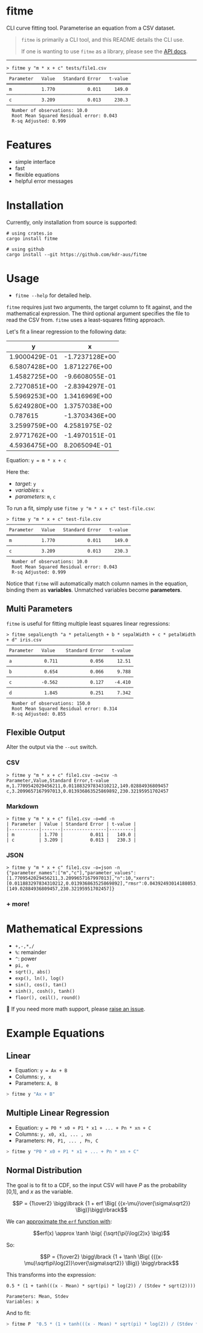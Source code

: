# fitme
CLI curve fitting tool. Parameterise an equation from a CSV dataset.

> `fitme` is primarily a CLI tool, and this README details the CLI use.
>
> If one is wanting to use `fitme` as a library, please see the [API docs](https://docs.rs/fitme).

---

```plaintext
> fitme y "m * x + c" tests/file1.csv
──────────────────────────────────────────────
 Parameter   Value   Standard Error   t-value 
══════════════════════════════════════════════
 m           1.770            0.011     149.0 
──────────────────────────────────────────────
 c           3.209            0.013     230.3 
──────────────────────────────────────────────
  Number of observations: 10.0
  Root Mean Squared Residual error: 0.043
  R-sq Adjusted: 0.999
```

# Features

- simple interface
- fast
- flexible equations
- helpful error messages

# Installation

Currently, only installation from source is supported:

```plaintext
# using crates.io
cargo install fitme

# using github
cargo install --git https://github.com/kdr-aus/fitme
```

# Usage

- `fitme --help` for detailed help.

`fitme` requires just two arguments, the target column to fit against, and the mathematical
expression. The third optional argument specifies the file to read the CSV from.
`fitme` uses a least-squares fitting approach.

Let's fit a linear regression to the following data:

|  y  |  x  |
| --- | --- |
| 1.9000429E-01 | -1.7237128E+00 |
| 6.5807428E+00 | 1.8712276E+00 |
| 1.4582725E+00 | -9.6608055E-01 |
| 2.7270851E+00 | -2.8394297E-01 |
| 5.5969253E+00 | 1.3416969E+00 |
| 5.6249280E+00 | 1.3757038E+00 |
| 0.787615 | -1.3703436E+00 |
| 3.2599759E+00 | 4.2581975E-02 |
| 2.9771762E+00 | -1.4970151E-01 |
| 4.5936475E+00 | 8.2065094E-01 |

Equation: `y = m * x + c`

Here the:
- _target_: `y`
- _variables_: `x`
- _parameters_: `m`, `c`

To run a fit, simply use `fitme y "m * x + c" test-file.csv`:

```plaintext
> fitme y "m * x + c" test-file.csv
──────────────────────────────────────────────
 Parameter   Value   Standard Error   t-value 
══════════════════════════════════════════════
 m           1.770            0.011     149.0 
──────────────────────────────────────────────
 c           3.209            0.013     230.3 
──────────────────────────────────────────────
  Number of observations: 10.0
  Root Mean Squared Residual error: 0.043
  R-sq Adjusted: 0.999
```

Notice that `fitme` will automatically match column names in the equation, binding them as
**variables**. Unmatched variables become **parameters**.

## Multi Parameters

`fitme` is useful for fitting multiple least squares linear regressions:

```plaintext
> fitme sepalLength "a * petalLength + b * sepalWidth + c * petalWidth + d" iris.csv
───────────────────────────────────────────────
 Parameter   Value    Standard Error   t-value 
═══════════════════════════════════════════════
 a            0.711            0.056     12.51 
───────────────────────────────────────────────
 b            0.654            0.066     9.788 
───────────────────────────────────────────────
 c           -0.562            0.127    -4.410 
───────────────────────────────────────────────
 d            1.845            0.251     7.342 
───────────────────────────────────────────────
  Number of observations: 150.0
  Root Mean Squared Residual error: 0.314
  R-sq Adjusted: 0.855
```





## Flexible Output

Alter the output via the `--out` switch.

### CSV
```plaintext
> fitme y "m * x + c" file1.csv -o=csv -n
Parameter,Value,Standard Error,t-value
m,1.7709542029456211,0.011883297834310212,149.02884936809457
c,3.2099657167997013,0.013936863525869892,230.32195951702457
```

### Markdown
```plaintext
> fitme y "m * x + c" file1.csv -o=md -n
| Parameter | Value | Standard Error | t-value |
|-----------|-------|----------------|---------|
| m         | 1.770 |          0.011 |   149.0 |
| c         | 3.209 |          0.013 |   230.3 |
```

### JSON
```plaintext
> fitme y "m * x + c" file1.csv -o=json -n
{"parameter_names":["m","c"],"parameter_values":[1.7709542029456211,3.2099657167997013],"n":10,"xerrs":[0.011883297834310212,0.013936863525869892],"rmsr":0.04392493014188053,"rsq":0.9995948974725735,"tvals":[149.02884936809457,230.32195951702457]}
```

### + more!


# Mathematical Expressions

- `+,-,*,/`
- `%`: remainder
- `^`: power
- `pi, e`
- `sqrt(), abs()`
- `exp(), ln(), log()`
- `sin(), cos(), tan()`
- `sinh(), cosh(), tanh()`
- `floor(), ceil(), round()`

🔬 If you need more math support, please [raise an issue](https://github.com/kdr-aus/fitme/issues).

# Example Equations

## Linear

- Equation: `y = Ax + B`
- Columns: `y, x`
- Parameters: `A, B`

```bash
> fitme y "Ax + B"
```

## Multiple Linear Regression

- Equation: `y = P0 * x0 + P1 * x1 + ... + Pn * xn + C`
- Columns: `y, x0, x1, ... , xn`
- Parameters: `P0, P1, ... , Pn, C`

```bash
> fitme y "P0 * x0 + P1 * x1 + ... + Pn * xn + C"
```

## Normal Distribution

The goal is to fit to a CDF, so the input CSV will have _P_ as the probability [0,1], and 
_x_ as the variable.

$$P = {1\over2} \bigg\lbrack {1 + erf \Big( {{x-\mu}\over{\sigma\sqrt2}} \Big)}\bigg\rbrack$$

We can [approximate the `erf` function with](https://math.stackexchange.com/questions/321569/approximating-the-error-function-erf-by-analytical-functions):

$$erf(x) \approx \tanh \big( {\sqrt{\pi}\log(2)x} \big)$$

So:

```math
P = {1\over2} \bigg\lbrack 
  {1 + \tanh \Big( 
    {{(x-\mu)\sqrt\pi\log(2)}\over{\sigma\sqrt2}} 
  \Big)}
\bigg\rbrack
```

This transforms into the expression:
```plaintext
0.5 * (1 + tanh(((x - Mean) * sqrt(pi) * log(2)) / (Stdev * sqrt(2))))

Parameters: Mean, Stdev
Variables: x
```

And to fit:

```bash
> fitme P  "0.5 * (1 + tanh(((x - Mean) * sqrt(pi) * log(2)) / (Stdev * sqrt(2))))"
```